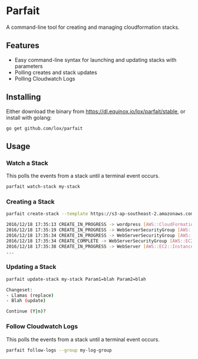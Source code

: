 Parfait 
=======

A command-line tool for creating and managing cloudformation stacks. 

## Features 

 * Easy command-line syntax for launching and updating stacks with parameters
 * Polling creates and stack updates
 * Polling Cloudwatch Logs

## Installing

Either download the binary from https://dl.equinox.io/lox/parfait/stable, or install with golang:

```
go get github.com/lox/parfait
```

## Usage

### Watch a Stack

This polls the events from a stack until a terminal event occurs.

```bash
parfait watch-stack my-stack
```

### Creating a Stack

```bash
parfait create-stack --template https://s3-ap-southeast-2.amazonaws.com/cloudformation-templates-ap-southeast-2/WordPress_Single_Instance.template wordpress Param1=blah Param2=blah

2016/12/18 17:35:13 CREATE_IN_PROGRESS -> wordpress [AWS::CloudFormation::Stack] => "User Initiated"
2016/12/18 17:35:19 CREATE_IN_PROGRESS -> WebServerSecurityGroup [AWS::EC2::SecurityGroup] 
2016/12/18 17:35:34 CREATE_IN_PROGRESS -> WebServerSecurityGroup [AWS::EC2::SecurityGroup] => "Resource creation Initiated"
2016/12/18 17:35:34 CREATE_COMPLETE -> WebServerSecurityGroup [AWS::EC2::SecurityGroup] 
2016/12/18 17:35:38 CREATE_IN_PROGRESS -> WebServer [AWS::EC2::Instance] 
...
```

### Updating a Stack

```bash
parfait update-stack my-stack Param1=blah Param2=blah

Changeset:
- Llamas (replace)
- Blah (update)

Continue (Y|n)?
```

### Follow Cloudwatch Logs

This polls the events from a stack until a terminal event occurs.

```bash
parfait follow-logs --group my-log-group
```

